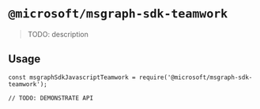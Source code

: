 # `@microsoft/msgraph-sdk-teamwork`

> TODO: description

## Usage

```
const msgraphSdkJavascriptTeamwork = require('@microsoft/msgraph-sdk-teamwork');

// TODO: DEMONSTRATE API
```

